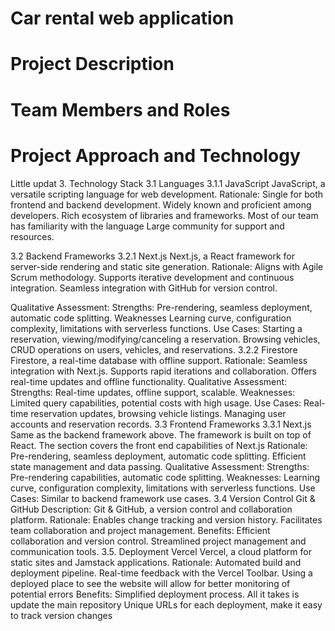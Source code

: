 # Car rental web application

# Project Description

# Team Members and Roles

# Project Approach and Technology

Little updat 3. Technology Stack 3.1 Languages 3.1.1 JavaScript JavaScript, a
versatile scripting language for web development. Rationale: Single for both
frontend and backend development. Widely known and proficient among developers.
Rich ecosystem of libraries and frameworks. Most of our team has familiarity
with the language Large community for support and resources.

3.2 Backend Frameworks 3.2.1 Next.js Next.js, a React framework for server-side
rendering and static site generation. Rationale: Aligns with Agile Scrum
methodology. Supports iterative development and continuous integration. Seamless
integration with GitHub for version control.

Qualitative Assessment: Strengths: Pre-rendering, seamless deployment, automatic
code splitting. Weaknesses Learning curve, configuration complexity, limitations
with serverless functions. Use Cases: Starting a reservation,
viewing/modifying/canceling a reservation. Browsing vehicles, CRUD operations on
users, vehicles, and reservations. 3.2.2 Firestore Firestore, a real-time
database with offline support. Rationale: Seamless integration with Next.js.
Supports rapid iterations and collaboration. Offers real-time updates and
offline functionality. Qualitative Assessment: Strengths: Real-time updates,
offline support, scalable. Weaknesses: Limited query capabilities, potential
costs with high usage. Use Cases: Real-time reservation updates, browsing
vehicle listings. Managing user accounts and reservation records. 3.3 Frontend
Frameworks 3.3.1 Next.js Same as the backend framework above. The framework is
built on top of React. The section covers the front end capabilities of Next.js
Rationale: Pre-rendering, seamless deployment, automatic code splitting.
Efficient state management and data passing. Qualitative Assessment: Strengths:
Pre-rendering capabilities, automatic code splitting. Weaknesses: Learning
curve, configuration complexity, limitations with serverless functions. Use
Cases: Similar to backend framework use cases. 3.4 Version Control Git & GitHub
Description: Git & GitHub, a version control and collaboration platform.
Rationale: Enables change tracking and version history. Facilitates team
collaboration and project management. Benefits: Efficient collaboration and
version control. Streamlined project management and communication tools. 3.5.
Deployment Vercel Vercel, a cloud platform for static sites and Jamstack
applications. Rationale: Automated build and deployment pipeline. Real-time
feedback with the Vercel Toolbar. Using a deployed place to see the website will
allow for better monitoring of potential errors Benefits: Simplified deployment
process. All it takes is update the main repository Unique URLs for each
deployment, make it easy to track version changes
